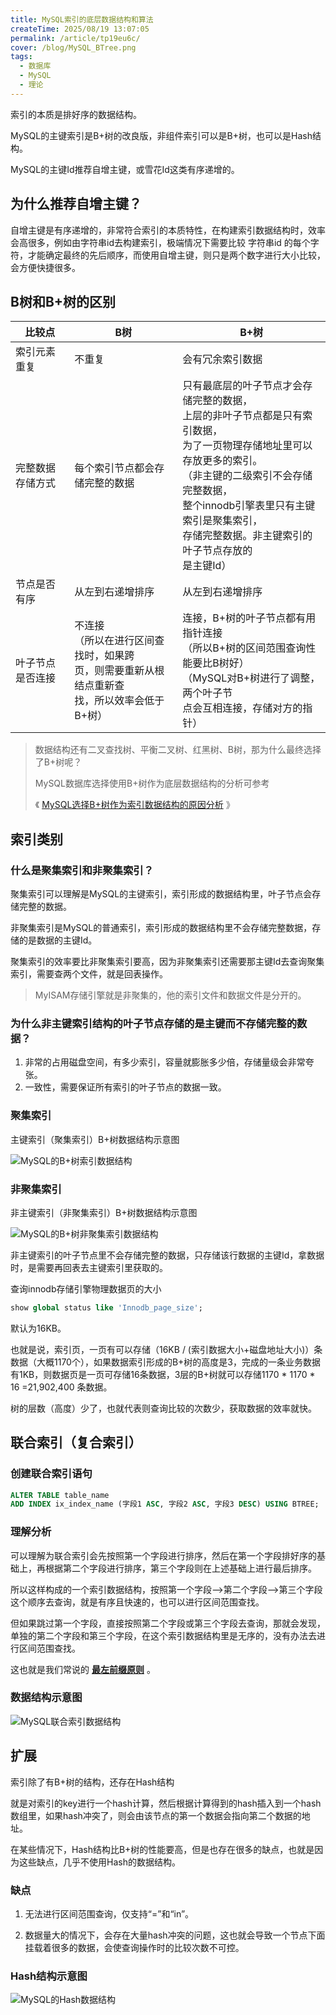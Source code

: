 ```yaml
---
title: MySQL索引的底层数据结构和算法
createTime: 2025/08/19 13:07:05
permalink: /article/tp19eu6c/
cover: /blog/MySQL_BTree.png
tags:
  - 数据库
  - MySQL
  - 理论
---
```

索引的本质是排好序的数据结构。

MySQL的主键索引是B+树的改良版，非组件索引可以是B+树，也可以是Hash结构。

MySQL的主键Id推荐自增主键，或雪花Id这类有序递增的。

<!-- more -->



## 为什么推荐自增主键？

自增主键是有序递增的，非常符合索引的本质特性，在构建索引数据结构时，效率会高很多，例如由字符串id去构建索引，极端情况下需要比较 字符串id 的每个字符，才能确定最终的先后顺序，而使用自增主键，则只是两个数字进行大小比较，会方便快捷很多。





## B树和B+树的区别



| 比较点           | B树                                                          | B+树                                                         |
| ---------------- | ------------------------------------------------------------ | ------------------------------------------------------------ |
| 索引元素重复     | 不重复                                                       | 会有冗余索引数据                                             |
| 完整数据存储方式 | 每个索引节点都会存储完整的数据                               | 只有最底层的叶子节点才会存储完整的数据，<br />上层的非叶子节点都是只有索引数据，<br />为了一页物理存储地址里可以存放更多的索引。<br />（非主键的二级索引不会存储完整数据，<br />整个innodb引擎表里只有主键索引是聚集索引，<br />存储完整数据。非主键索引的叶子节点存放的<br />是主键Id） |
| 节点是否有序     | 从左到右递增排序                                             | 从左到右递增排序                                             |
| 叶子节点是否连接 | 不连接<br />（所以在进行区间查找时，如果跨<br />页，则需要重新从根结点重新查<br />找，所以效率会低于B+树） | 连接，B+树的叶子节点都有用指针连接<br />（所以B+树的区间范围查询性能要比B树好）<br />（MySQL对B+树进行了调整， 两个叶子节<br />点会互相连接，存储对方的指针） |



> 数据结构还有二叉查找树、平衡二叉树、红黑树、B树，那为什么最终选择了B+树呢？
>
> MySQL数据库选择使用B+树作为底层数据结构的分析可参考
>
> 《 [MySQL选择B+树作为索引数据结构的原因分析](109.MySQL选择B+树作为索引数据结构的原因分析.md) 》



## 索引类别

### 什么是聚集索引和非聚集索引？

聚集索引可以理解是MySQL的主键索引，索引形成的数据结构里，叶子节点会存储完整的数据。

非聚集索引是MySQL的普通索引，索引形成的数据结构里不会存储完整数据，存储的是数据的主键Id。

聚集索引的效率要比非聚集索引要高，因为非聚集索引还需要那主键Id去查询聚集索引，需要查两个文件，就是回表操作。

> MyISAM存储引擎就是非聚集的，他的索引文件和数据文件是分开的。



### 为什么非主键索引结构的叶子节点存储的是主键而不存储完整的数据？

1. 非常的占用磁盘空间，有多少索引，容量就膨胀多少倍，存储量级会非常夸张。
2. 一致性，需要保证所有索引的叶子节点的数据一致。



### 聚集索引

主键索引（聚集索引）B+树数据结构示意图

![MySQL的B+树索引数据结构](images/MySQL的B+树索引数据结构.png)



### 非聚集索引

非主键索引（非聚集索引）B+树数据结构示意图

![MySQL的B+树非聚集索引数据结构](images/MySQL的B+树非聚集索引数据结构.png)

非主键索引的叶子节点里不会存储完整的数据，只存储该行数据的主键Id，拿数据时，是需要再回表去主键索引里获取的。



查询innodb存储引擎物理数据页的大小

```sql
show global status like 'Innodb_page_size';
```

默认为16KB。

也就是说，索引页，一页有可以存储（16KB / (索引数据大小+磁盘地址大小)）条数据（大概1170个），如果数据索引形成的B+树的高度是3，完成的一条业务数据有1KB，则数据页是一页可存储16条数据，3层的B+树就可以存储1170 * 1170 * 16 =21,902,400 条数据。

树的层数（高度）少了，也就代表则查询比较的次数少，获取数据的效率就快。





## 联合索引（复合索引）

### 创建联合索引语句

```sql
ALTER TABLE table_name
ADD INDEX ix_index_name (字段1 ASC, 字段2 ASC, 字段3 DESC) USING BTREE;
```

### 理解分析

可以理解为联合索引会先按照第一个字段进行排序，然后在第一个字段排好序的基础上，再根据第二个字段进行排序，第三个字段则在上述基础上进行最后排序。

所以这样构成的一个索引数据结构，按照第一个字段-->第二个字段-->第三个字段这个顺序去查询，就是有序且快速的，也可以进行区间范围查找。

但如果跳过第一个字段，直接按照第二个字段或第三个字段去查询，那就会发现，单独的第二个字段和第三个字段，在这个索引数据结构里是无序的，没有办法去进行区间范围查找。

这也就是我们常说的 <u>**最左前缀原则**</u> 。

### 数据结构示意图



![MySQL联合索引数据结构](images/MySQL联合索引数据结构.png)

## 扩展

索引除了有B+树的结构，还存在Hash结构

就是对索引的key进行一个hash计算，然后根据计算得到的hash插入到一个hash数组里，如果hash冲突了，则会由该节点的第一个数据会指向第二个数据的地址。

在某些情况下，Hash结构比B+树的性能要高，但是也存在很多的缺点，也就是因为这些缺点，几乎不使用Hash的数据结构。

### 缺点

1. 无法进行区间范围查询，仅支持“=”和“in”。

2. 数据量大的情况下，会存在大量hash冲突的问题，这也就会导致一个节点下面挂载着很多的数据，会使查询操作时的比较次数不可控。



### Hash结构示意图

![MySQL的Hash数据结构](images/MySQL的Hash数据结构.png)
